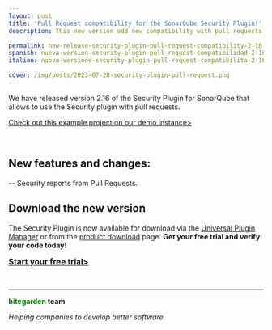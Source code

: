 ```yaml
---
layout: post
title: 'Pull Request compatibility for the SonarQube Security Plugin!'
description: This new version add new compatibility with pull requests.

permalink: new-release-security-plugin-pull-request-compatibility-2-16
spanish: nueva-version-security-plugin-pull-request-compatibilidad-2-16
italian: nuova-versione-security-plugin-pull-request-compatibilita-2-16

cover: /img/posts/2023-07-28-security-plugin-pull-request.png
---
```


We have released version 2.16 of the Security Plugin for SonarQube that allows to use the Security plugin with pull requests.
<br>

[Check out this example project on our demo instance>](http://sonarqube.bitegarden.com/web_api/api/bitegarden/security)

<br>

## New features and changes:

-- Security reports from Pull Requests.

## Download the new version

The Security Plugin is now available for download via the [Universal Plugin Manager](/sonarqube-upm) or from the [product download](/sonarqube-security-trial-form) page.
**Get your free trial and verify your code today!**

<a href = "/sonarqube-security#product-block-center" class = "btn btn-primary btn-call-to-action fancybox" style = "font-weight: bold; font-size: 16px; text-transform : mayúsculas; "> Start your free trial> </a>

<br/>

---
**<span style="color: green">bitegarden</span> team**

_Helping companies to develop better software_